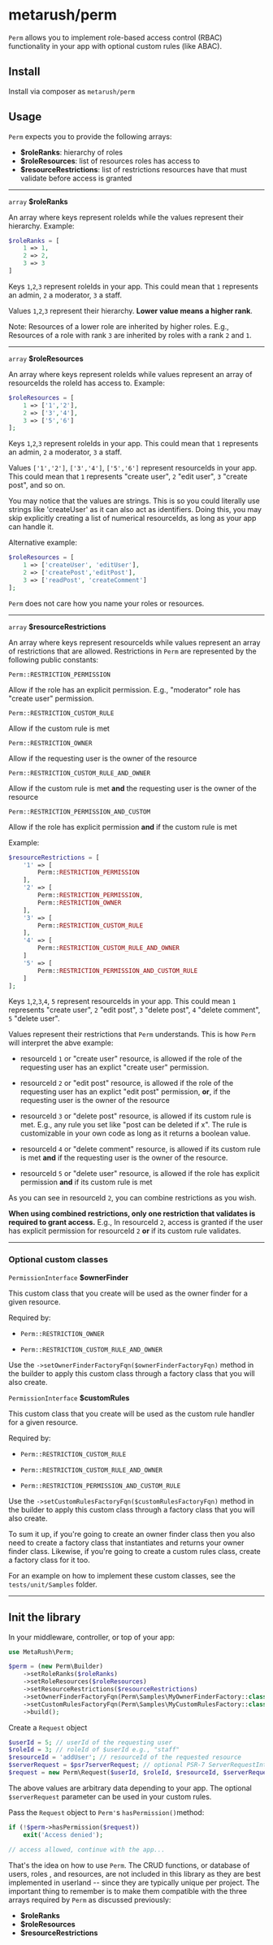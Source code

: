 # metarush/perm

`Perm` allows you to implement role-based access control (RBAC) functionality in your app with optional custom rules (like ABAC).

## Install

Install via composer as `metarush/perm`

## Usage

`Perm` expects you to provide the following arrays:

- **$roleRanks**: hierarchy of roles
- **$roleResources**: list of resources roles has access to
- **$resourceRestrictions**: list of restrictions resources have that must validate before access is granted

---

`array` **$roleRanks**

An array where keys represent roleIds while the values represent their hierarchy. Example:

```php
$roleRanks = [
    1 => 1,
    2 => 2,
    3 => 3
]
```

Keys `1`,`2`,`3` represent roleIds in your app. This could mean that `1` represents an admin, `2` a moderator, `3` a staff.

Values `1`,`2`,`3` represent their hierarchy. **Lower value means a higher rank**.

Note: Resources of a lower role are inherited by higher roles. E.g., Resources of a role with rank `3` are inherited by roles with a rank `2` and `1`.

---

`array` **$roleResources**

An array where keys represent roleIds while values represent an array of resourceIds the roleId has access to. Example:

```php
$roleResources = [
    1 => ['1','2'],
    2 => ['3','4'],
    3 => ['5','6']
];
```

Keys `1`,`2`,`3` represent roleIds in your app. This could mean that `1` represents an admin, `2` a moderator, `3` a staff.

Values `['1','2']`, `['3','4']`, `['5','6']` represent resourceIds in your app. This could mean that `1` represents "create user", `2` "edit user", `3` "create post", and so on.

You may notice that the values are strings. This is so you could literally use strings like 'createUser' as it can also act as identifiers. Doing this, you may skip explicitly creating a list of numerical resourceIds, as long as your app can handle it.

Alternative example:

```php
$roleResources = [
    1 => ['createUser', 'editUser'],
    2 => ['createPost','editPost'],
    3 => ['readPost', 'createComment']
];
```

`Perm` does not care how you name your roles or resources.

---

`array` **$resourceRestrictions**

An array where keys represent resourceIds while values represent an array of restrictions that are allowed. Restrictions in `Perm` are represented by the following public constants:

`Perm::RESTRICTION_PERMISSION`

Allow if the role has an explicit permission. E.g., "moderator" role has "create user" permission.

`Perm::RESTRICTION_CUSTOM_RULE`

Allow if the custom rule is met

`Perm::RESTRICTION_OWNER`

Allow if the requesting user is the owner of the resource

`Perm::RESTRICTION_CUSTOM_RULE_AND_OWNER`

Allow if the custom rule is met **and** the requesting user is the owner of the resource

`Perm::RESTRICTION_PERMISSION_AND_CUSTOM`

Allow if the role has explicit permission **and** if the custom rule is met

Example:

```php
$resourceRestrictions = [
    '1' => [
        Perm::RESTRICTION_PERMISSION
    ],
    '2' => [
        Perm::RESTRICTION_PERMISSION,
        Perm::RESTRICTION_OWNER
    ],
    '3' => [
        Perm::RESTRICTION_CUSTOM_RULE
    ],
    '4' => [
        Perm::RESTRICTION_CUSTOM_RULE_AND_OWNER
    ]
    '5' => [
        Perm::RESTRICTION_PERMISSION_AND_CUSTOM_RULE
    ]
];
```

Keys `1`,`2`,`3`,`4`, `5` represent resourceIds in your app. This could mean `1` represents "create user", `2` "edit post", `3` "delete post", `4` "delete comment", `5` "delete user".

Values represent their restrictions that `Perm` understands. This is how `Perm` will interpret the abve example:

- resourceId `1` or "create user" resource, is allowed if the role of the requesting user has an explict "create user" permission.

- resourceId `2` or "edit post" resource, is allowed if the role of the requesting user has an explict "edit post" permission, **or**, if the requesting user is the owner of the resource

- resourceId `3` or "delete post" resource, is allowed if its custom rule is met. E.g., any rule you set like "post can be deleted if x". The rule is customizable in your own code as long as it returns a boolean value.

- resourceId `4` or "delete comment" resource, is allowed if its custom rule is met **and** if the requesting user is the owner of the resource.

- resourceId `5` or "delete user" resource, is allowed if the role has explicit permission **and** if its custom rule is met

As you can see in resourceId `2`, you can combine restrictions as you wish.

**When using combined restrictions, only one restriction that validates is required to grant access.** E.g., In resourceId `2`, access is granted if the user has explicit permission for resourceId `2` **or** if its custom rule validates.

---

### Optional custom classes

`PermissionInterface` **$ownerFinder**

This custom class that you create will be used as the owner finder for a given resource.

Required by:

- `Perm::RESTRICTION_OWNER`

- `Perm::RESTRICTION_CUSTOM_RULE_AND_OWNER`

Use the `->setOwnerFinderFactoryFqn($ownerFinderFactoryFqn)` method in the builder to apply this custom class through a factory class that you will also create.

`PermissionInterface` **$customRules**

This custom class that you create will be used as the custom rule handler for a given resource.

Required by:

- `Perm::RESTRICTION_CUSTOM_RULE`

- `Perm::RESTRICTION_CUSTOM_RULE_AND_OWNER`

- `Perm::RESTRICTION_PERMISSION_AND_CUSTOM_RULE`

Use the `->setCustomRulesFactoryFqn($customRulesFactoryFqn)` method in the builder to apply this custom class through a factory class that you will also create.

To sum it up, if you're going to create an owner finder class then you also need to create a factory class that instantiates and returns your owner finder class.
Likewise, if you're going to create a custom rules class, create a factory class for it too.

For an example on how to implement these custom classes, see the `tests/unit/Samples` folder.

---

## Init the library

In your middleware, controller, or top of your app:

```php
use MetaRush\Perm;

$perm = (new Perm\Builder)
    ->setRoleRanks($roleRanks)
    ->setRoleResources($roleResources)
    ->setResourceRestrictions($resourceRestrictions)
    ->setOwnerFinderFactoryFqn(Perm\Samples\MyOwnerFinderFactory::class) // optional
    ->setCustomRulesFactoryFqn(Perm\Samples\MyCustomRulesFactory::class) // optional
    ->build();
```

Create a `Request` object

```php
$userId = 5; // userId of the requesting user
$roleId = 3; // roleId of $userId e.g., "staff"
$resourceId = 'addUser'; // resourceId of the requested resource
$serverRequest = $psr7serverRequest; // optional PSR-7 ServerRequestInterface object
$request = new Perm\Request($userId, $roleId, $resourceId, $serverRequest);
```

The above values are arbitrary data depending to your app. The optional `$serverRequest` parameter can be used in your custom rules.

Pass the `Request` object to `Perm'`s `hasPermission()`method:

```php
if (!$perm->hasPermission($request))
    exit('Access denied');

// access allowed, continue with the app...
```

That's the idea on how to use `Perm`. The CRUD functions, or database of users, roles , and resources, are not included in this library as they are best implemented in userland -- since they are typically unique per project. The important thing to remember is to make them compatible with the three arrays required by `Perm` as discussed previously:

- **$roleRanks**
- **$roleResources**
- **$resourceRestrictions**

